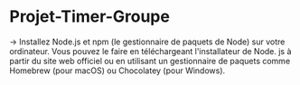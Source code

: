 # Projet-Timer-Groupe


-> Installez Node.js et npm (le gestionnaire de paquets de Node) sur votre ordinateur.
 Vous pouvez le faire en téléchargeant l'installateur de Node.
 js à partir du site web officiel ou en utilisant un gestionnaire de paquets comme Homebrew (pour macOS) ou Chocolatey (pour Windows).
